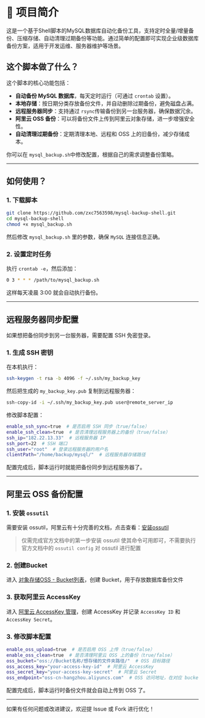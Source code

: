 # 🚀 项目简介
这是一个基于Shell脚本的MySQL数据库自动化备份工具，支持定时全量/增量备份、压缩存储、自动清理过期备份等功能。通过简单的配置即可实现企业级数据库备份方案，适用于开发运维、服务器维护等场景。

## 这个脚本做了什么？

这个脚本的核心功能包括：

* **自动备份 MySQL 数据库**，每天定时运行（可通过 `crontab`​ 设置）。
* **本地存储**：按日期分类存放备份文件，并自动删除过期备份，避免磁盘占满。
* **远程服务器同步**：支持通过 `rsync`​ 传输备份到另一台服务器，确保数据冗余。
* **阿里云 OSS 备份**：可以将备份文件上传到阿里云对象存储，进一步增强安全性。
* **自动清理过期备份**：定期清理本地、远程和 OSS 上的旧备份，减少存储成本。

你可以在 `mysql_backup.sh`​ 中修改配置，根据自己的需求调整备份策略。

---

## 如何使用？

### 1. 下载脚本

```bash
git clone https://github.com/zxc7563598/mysql-backup-shell.git
cd mysql-backup-shell
chmod +x mysql_backup.sh
```

然后修改 `mysql_backup.sh`​ 里的参数，确保 `MySQL`​ 连接信息正确。

### 2. 设置定时任务

执行 `crontab -e`​，然后添加：

```bash
0 3 * * * /path/to/mysql_backup.sh
```

这样每天凌晨 3:00 就会自动执行备份。

---

## 远程服务器同步配置

如果想把备份同步到另一台服务器，需要配置 SSH 免密登录。

### 1. 生成 SSH 密钥

在本机执行：

```bash
ssh-keygen -t rsa -b 4096 -f ~/.ssh/my_backup_key
```

然后把生成的 `my_backup_key.pub`​ 复制到远程服务器：

```bash
ssh-copy-id -i ~/.ssh/my_backup_key.pub user@remote_server_ip
```

修改脚本配置：

```bash
enable_ssh_sync=true  # 是否启用 SSH 同步（true/false）
enable_ssh_clean=true  # 是否清理远程服务器上的备份（true/false）
ssh_ip="182.22.13.33"  # 远程服务器 IP
ssh_port=22  # SSH 端口
ssh_user="root"  # 登录远程服务器的用户名
clientPath="/home/backup/mysql/"  # 远程服务器存储路径
```

配置完成后，脚本运行时就能把备份同步到远程服务器了。

---

## 阿里云 OSS 备份配置

### 1. 安装 `ossutil`​

需要安装 ossutil，阿里云有十分完善的文档，点击查看：[安装ossutil](https://help.aliyun.com/zh/oss/developer-reference/install-ossutil2)

> 仅需完成官方文档中的第一步安装 ossutil 使其命令可用即可，不需要执行官方文档中的 `ossutil config`​ 对 ossutil 进行配置

### 2. 创建Bucket

进入 [对象存储OSS - Bucket列表](https://oss.console.aliyun.com/bucket)，创建 Bucket，用于存放数据库备份文件

### 3. 获取阿里云 AccessKey

进入 [阿里云 AccessKey 管理](https://ram.console.aliyun.com/profile/access-keys)，创建 AccessKey 并记录 `AccessKey ID`​ 和 `AccessKey Secret`​。

### 3. 修改脚本配置

```bash
enable_oss_upload=true  # 是否启用 OSS 上传（true/false）
enable_oss_clean=true  # 是否清理阿里云 OSS 上的备份（true/false）
oss_bucket="oss://Bucket名称/想存储的文件夹路径/"  # OSS 目标路径
oss_access_key="your-access-key-id"  # 阿里云 AccessKey
oss_secret_key="your-access-key-secret"  # 阿里云 Secret
oss_endpoint="oss-cn-hangzhou.aliyuncs.com"  # OSS 访问地址，在对应 bucket 的概览中可以看到外网访问的 Endpoint
```

配置完成后，脚本运行时备份文件就会自动上传到 OSS 了。

---

如果有任何问题或改进建议，欢迎提 Issue 或 Fork 进行优化！
